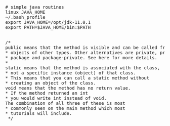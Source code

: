 <pre>
# simple java routines 
linux JAVA_HOME
~/.bash_profile  
export JAVA_HOME=/opt/jdk-11.0.1
export PATH=$JAVA_HOME/bin:$PATH


/*
public means that the method is visible and can be called from other 
* objects of other types. Other alternatives are private, protected, 
* package and package-private. See here for more details.
* 
static means that the method is associated with the class, 
* not a specific instance (object) of that class. 
* This means that you can call a static method without 
* creating an object of the class.
void means that the method has no return value. 
* If the method returned an int 
* you would write int instead of void.
The combination of all three of these is most 
* commonly seen on the main method which most 
* tutorials will include.
 */
</pre>
